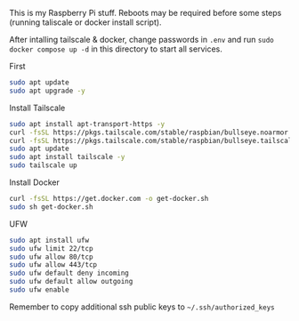 This is my Raspberry Pi stuff. Reboots may be required before some steps (running taliscale or docker install script).

After intalling tailscale & docker, change passwords in `.env` and run `sudo docker compose up -d` in this directory to start all services.

First
```bash
sudo apt update
sudo apt upgrade -y
```

Install Tailscale
```bash
sudo apt install apt-transport-https -y
curl -fsSL https://pkgs.tailscale.com/stable/raspbian/bullseye.noarmor.gpg | sudo tee /usr/share/keyrings/tailscale-archive-keyring.gpg > /dev/null
curl -fsSL https://pkgs.tailscale.com/stable/raspbian/bullseye.tailscale-keyring.list | sudo tee /etc/apt/sources.list.d/tailscale.list
sudo apt update
sudo apt install tailscale -y
sudo tailscale up
```

Install Docker
```bash
curl -fsSL https://get.docker.com -o get-docker.sh
sudo sh get-docker.sh
```

UFW
```bash
sudo apt install ufw
sudo ufw limit 22/tcp
sudo ufw allow 80/tcp
sudo ufw allow 443/tcp
sudo ufw default deny incoming
sudo ufw default allow outgoing
sudo ufw enable
```

Remember to copy additional ssh public keys to `~/.ssh/authorized_keys`
